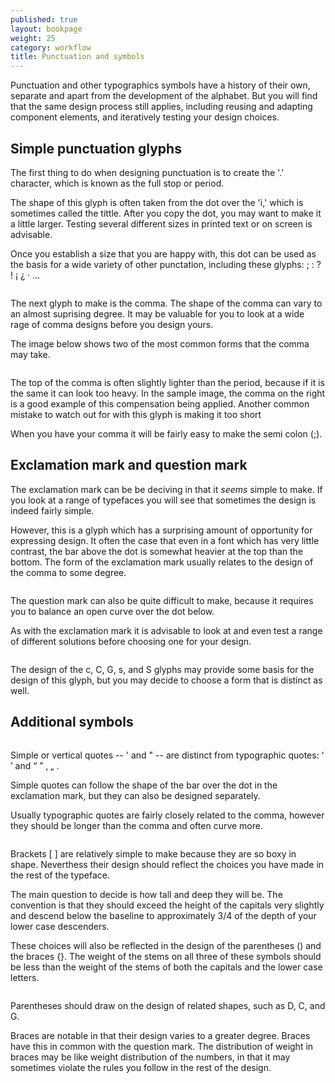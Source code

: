 ```yaml
---
published: true
layout: bookpage
weight: 25
category: workflow
title: Punctuation and symbols
---
```


Punctuation and other typographics symbols have a history of their own, separate and apart from the development of the alphabet. But you will find that the same design process still applies, including reusing and adapting component elements, and iteratively testing your design choices.

## Simple punctuation glyphs

The first thing to do when designing punctuation is to create the '.' character, which is known as the full stop or period.

The shape of this glyph is often taken from the dot over the 'i,' which is sometimes called the tittle. After you copy the dot, you may want to make it a little larger. Testing several different sizes in printed text or on screen is advisable.

Once you establish a size that you are happy with, this dot can be used as the basis for a wide variety of other punctation, including these glyphs:  ; : ? ! ¡ ¿ · …

<img src="images/period.png" alt="">

The next glyph to make is the comma. The shape of the comma can vary to an almost suprising degree. It may be valuable for you to look at a wide rage of comma designs before you design yours.

The image below shows two of the most common forms that the comma may take.

<img src="images/commas.png" alt="">

The top of the comma is often slightly lighter than the period, because if it is the same it can look too heavy. In the sample image, the comma on the right is a good example of this compensation being applied. Another common mistake to watch out for with this glyph is making it too short

When you have your comma it will be fairly easy to make the semi colon (;).

## Exclamation mark and question mark

The exclamation mark can be be deciving in that it <em>seems</em> simple to make. If you look at a range of typefaces you will see that sometimes the design is indeed fairly simple.

However, this is a glyph which has a surprising amount of opportunity for expressing design. It often the case that even in a font which has very little contrast, the bar above the dot is somewhat heavier at the top than the bottom. The form of the exclamation mark usually relates to the design of the comma to some degree.

<img src="images/exclam.png" alt="">

The question mark can also be quite difficult to make, because it requires you to balance an open curve over the dot below.

As with the exclamation mark it is advisable to look at and even test a range of different solutions before choosing one for your design.

<img src="images/question%20marks.png" alt="">

The design of the c, C, G, s, and S glyphs may provide some basis for the design of this glyph, but you may decide to choose a form that is distinct as well.

## Additional symbols
<img src="images/3quotes.png" alt="">

Simple or vertical quotes -- ' and " -- are distinct from typographic quotes: ‘ ’ and “ ” ‚ „ .

Simple quotes can follow the shape of the bar over the dot in the exclamation mark, but they can also be designed separately.

Usually typographic quotes are fairly closely related to the comma, however they should be longer than the comma and often curve more.

<img src="images/3quotes2.png" alt="">

Brackets [ ] are relatively simple to make because they are so boxy in shape. Neverthess their design should reflect the choices you have made in the rest of the typeface.

The main question to decide is how tall and deep they will be. The convention is that they should exceed the height of the capitals very slightly and descend below the baseline to approximately 3/4 of the depth of your lower case descenders.

These choices will also be reflected in the design of the parentheses () and the braces {}. The weight of the stems on all three of these symbols should be less than the weight of the stems of both the capitals and the lower case letters.

<img src="images/1Brackets1.png" alt="">

<p class="p1">Parentheses should draw on the design of related shapes, such as D, C, and G.

<p class="p1">Braces are notable in that their design varies to a greater degree. Braces have this in common with the question mark. The distribution of weight in braces may be like weight distribution of the numbers, in that it may sometimes violate the rules you follow in the rest of the design.</p>